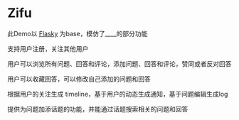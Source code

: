 Zifu
======

此Demo以 [Flasky](http://example.com/ "Title") 为base，模仿了____的部分功能

支持用户注册，关注其他用户

用户可以浏览所有问题、回答和评论，添加问题、回答和评论，赞同或者反对回答

用户可以收藏回答，可以修改自己添加的问题和回答

根据用户的关注生成 timeline，基于用户的动态生成通知，基于问题编辑生成log

提供为问题加添话题的功能，并能通过话题搜索相关的问题和回答
